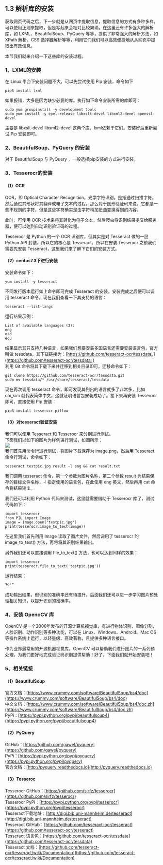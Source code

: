 ## 1.3 解析库的安装

获取网页代码之后，下一步就是从网页中提取信息，提取信息的方式有多种多样，可以使用正则来提取，但是写起来会相对比较繁琐。在这里还有许多强大的解析库，如 LXML、BeautifulSoup、PyQuery 等等，提供了非常强大的解析方法，如 XPath 解析、CSS 选择器解析等等，利用它们我们可以高效便捷地从从网页中提取出有效信息。

本节我们就来介绍一下这些库的安装过程。

### 1、LXML的安装
在 Linux 平台下安装问题不大，可以先尝试使用 Pip 安装，命令如下

`pip3 install lxml`

如果报错，大多是因为缺少必要的库。执行如下命令安装所需的库即可：

```
sudo yum groupinstall -y development tools
sudo yum install -y epel-release libxslt-devel libxml2-devel openssl-devel
```

主要是 libxslt-devel libxml2-devel 这两个库，lxml依赖于它们。安装好后重新尝试 Pip 安装即可。

### 2、BeautifulSoup、PyQuery 的安装
对于 BeautifulSoup 与 PyQuery ，一般选择pip安装的方式进行安装。

### 3、Tesserocr的安装
#### （1）OCR
OCR，即 Optical Character Recognition，光学字符识别。是指通过扫描字符，然后通过其形状将其翻译成电子文本的过程。那么对于图形验证码来说，它都是一些不规则的字符，但是这些字符确实是由字符稍加扭曲变换得到的内容。

此时，可使用 OCR 技术来将其转化为电子文本，然后爬虫将识别结果提交给服务器，便可以达到自动识别验证码的过程。

Tesserocr 是 Python 的一个 OCR 识别库，但其实是对 Tesseract 做的一层 Python API 封装，所以它的核心是 Tesseract，所以在安装 Tesserocr 之前我们需要先安装 Tesseract，这里我们来了解下它们的安装方式。

#### （2）centos7.3下进行安装
安装命令如下：

`yum install -y tesseract`

不同发行版本运行如上命令即可完成 Tesseract 的安装。安装完成之后便可以调用 tesseract 命令。现在我们查看一下其支持的语言：

`tesseract --list-langs`

运行结果示例：

```
List of available languages (3):
eng
osd
equ
```

结果显示其只支持几种语言，如果我们想要安装多国语言还需要安装语言包，官方叫做 tessdata。其下载链接为：[https://github.com/tesseract-ocr/tessdata。](https://github.com/tesseract-ocr/tessdata。)  
利用 Git 命令将其下载下来并迁移到相关目录即可，迁移命令如下：

```
git clone https://github.com/tesseract-ocr/tessdata.git
sudo mv tessdata/* /usr/share/tesseract/tessdata
```

现在再次调用 tesseract 命令，即可发现其列出的语言就多了非常多，比如 chi\_sim 就代表简体中文，这就证明语言包安装成功了。接下来再安装 Tesserocr 即可，直接使用 Pip 安装：

`pip3 install tesserocr pillow`

#### （3）对tesseract验证安装
我们可以使用 Tesseract 和 Tesserocr 来分别进行测试。  
下面我们以如下的图片为样例进行测试，如图所示：  
![](https://pic2.zhimg.com/v2-cc6a4ae2d91aefe336570341748d5f99_b.jpg)  
我们首先用命令行进行测试，将图片下载保存为 image.png，然后用 Tesseract 命令行测试，命令如下：

`tesseract testpic.jpg result -l eng && cat result.txt`

我们调用 tesseract 命令，第一个参数为图片名称，第二个参数 result 为结果保存的目标文件名称，-l 指定使用的语言包，在此使用 eng 英文，然后再用 cat 命令将结果输出。

我们还可以利用 Python 代码来测试，这里就需要借助于 Tesserocr 库了，测试代码如下：

```
import tesserocr
from PIL import Image
image = Image.open('testpic.jpg')
print(tesserocr.image_to_text(image))
```

在这里我们首先利用 Image 读取了图片文件，然后调用了 tesserocr 的 image\_to\_text\(\) 方法，再将将其识别结果输出。

另外我们还可以直接调用 file\_to\_text\(\) 方法，也可以达到同样的效果：

```
import tesserocr
print(tesserocr.file_to_text('testpic.jpg'))
```

运行结果：

`79"”`

成功输出结果，但识别的准确率还有待提升，后面我们还可以进一步学习图片预处理相关知识，以提升识别的准确率。

### 4、安装 OpencCV 库
OpenCV 是一个2000年发布的开源计算机视觉库，有进行物体识别、图像分割、人脸识别、动作识别等多种功能，可以在 Linux、Windows、Android、Mac OS等操作系统上运行，以轻量级、高效著称，且提供多种语言接口。

作为业界最常用的开源机器视觉库，OpenCV 可以帮助我们进行图片的一系列预处理，为我们更好地完成验证码识别提供帮助！好了，下面我们就开始安装吧！



### 5、相关链接
#### （1）BeautifulSoup

官方文档：[https://www.crummy.com/software/BeautifulSoup/bs4/doc](https://www.crummy.com/software/BeautifulSoup/bs4/doc)  
中文文档：[https://www.crummy.com/software/BeautifulSoup/bs4/doc.zh](https://www.crummy.com/software/BeautifulSoup/bs4/doc.zh)  
PyPi：[https://pypi.python.org/pypi/beautifulsoup4](https://pypi.python.org/pypi/beautifulsoup4)

#### （2）PyQuery

GitHub：[https://github.com/gawel/pyquery](https://github.com/gawel/pyquery)  
PyPi：[https://pypi.python.org/pypi/pyquery](https://pypi.python.org/pypi/pyquery)  
官方文档：[http://pyquery.readthedocs.io](http://pyquery.readthedocs.io)

#### （3）Tesseroc

Tesserocr GitHub：[https://github.com/sirfz/tesserocr](https://github.com/sirfz/tesserocr)  
Tesserocr PyPi：[https://pypi.python.org/pypi/tesserocr](https://pypi.python.org/pypi/tesserocr)  
Tesseract下载地址：[http://digi.bib.uni-mannheim.de/tesseract](http://digi.bib.uni-mannheim.de/tesseract)  
Tesseract GitHub：[https://github.com/tesseract-ocr/tesseract](https://github.com/tesseract-ocr/tesseract)  
Tesseract 语言包：[https://github.com/tesseract-ocr/tessdata](https://github.com/tesseract-ocr/tessdata)  
Tesseract 文档：[https://github.com/tesseract-ocr/tesseract/wiki/Documentation](https://github.com/tesseract-ocr/tesseract/wiki/Documentation)

